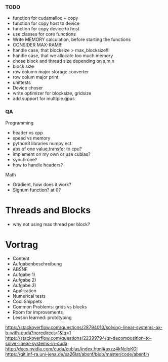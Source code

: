 ### TODO
- function for cudamalloc + copy
- function for copy host to device
- function for copy device to host
- use classes for core functions
- Write MEMORY calculation, before starting the functions
- CONSIDER MAX-RAM!!!
- handle case, that blocksize > max_blocksize!!!
- handle case, that we allocate too much memory
- chose block and thread size depending on s,m,n
- block size
- row column major storage converter
- row colum major print
- unittests
- Device choser
- write optimizer for blocksize, gridsize
- add support for multiple gpus

### QA
Programming
- header vs cpp
- speed vs memory
- python3 libraries numpy ect.
- abs of one value,transfer to cpu?
- implement on my own or use cublas?
- synchrone?
- how to handle headers?

Math
- Gradient, how does it work?
- Signum function? at 0?


# Threads and Blocks
- why not using max thread per block?

# Vortrag
- Content
- Aufgabenbeschreibung
- ABSNF
- Aufgabe 1)
- Aufgabe 2)
- Aufgabe 3)
- Application
- Numerical tests
- Cool Snippets
- Common Problems: grids vs blocks
- Room for improvements
- Lesson learned: prototyping

https://stackoverflow.com/questions/28794010/solving-linear-systems-ax-b-with-cuda?noredirect=1&lq=1
https://stackoverflow.com/questions/22399794/qr-decomposition-to-solve-linear-systems-in-cuda
http://docs.nvidia.com/cuda/cublas/index.html#axzz4kNclpKOl
https://git.inf-ra.uni-jena.de/sa26lat/absnf/blob/master/code/absnf.h